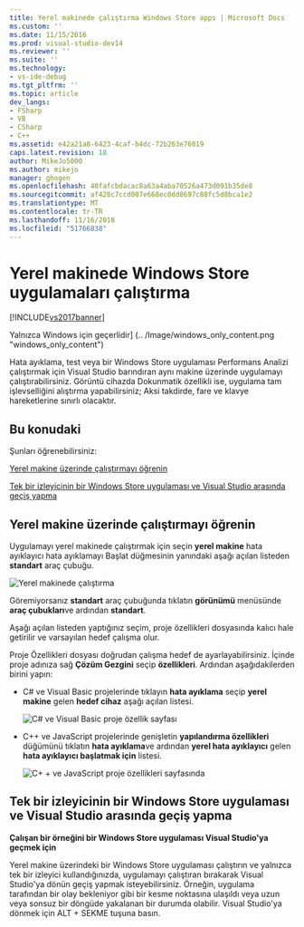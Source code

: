 ```yaml
---
title: Yerel makinede çalıştırma Windows Store apps | Microsoft Docs
ms.custom: ''
ms.date: 11/15/2016
ms.prod: visual-studio-dev14
ms.reviewer: ''
ms.suite: ''
ms.technology:
- vs-ide-debug
ms.tgt_pltfrm: ''
ms.topic: article
dev_langs:
- FSharp
- VB
- CSharp
- C++
ms.assetid: e42a21a8-6423-4caf-b4dc-72b263e76019
caps.latest.revision: 18
author: MikeJo5000
ms.author: mikejo
manager: ghogen
ms.openlocfilehash: 40fafcbdacac8a63a4aba70526a473d091b35de8
ms.sourcegitcommit: af428c7ccd007e668ec0dd8697c88fc5d8bca1e2
ms.translationtype: MT
ms.contentlocale: tr-TR
ms.lasthandoff: 11/16/2018
ms.locfileid: "51766838"
---
```

# <a name="run-windows-store-apps-on-the-local-machine"></a>Yerel makinede Windows Store uygulamaları çalıştırma
[!INCLUDE[vs2017banner](../includes/vs2017banner.md)]

Yalnızca Windows için geçerlidir] (.. /Image/windows_only_content.png "windows_only_content")  
  
 Hata ayıklama, test veya bir Windows Store uygulaması Performans Analizi çalıştırmak için Visual Studio barındıran aynı makine üzerinde uygulamayı çalıştırabilirsiniz. Görüntü cihazda Dokunmatik özellikli ise, uygulama tam işlevselliğini alıştırma yapabilirsiniz; Aksi takdirde, fare ve klavye hareketlerine sınırlı olacaktır.  
  
##  <a name="BKMK_In_this_topic"></a> Bu konudaki  
 Şunları öğrenebilirsiniz:  
  
 [Yerel makine üzerinde çalıştırmayı öğrenin](#BKMK_How_to_run_on_a_local_machine)  
  
 [Tek bir izleyicinin bir Windows Store uygulaması ve Visual Studio arasında geçiş yapma](#BKMK_How_to_switch_between_a_Windows_Store_app_and_Visual_Studio_on_a_single_monitor)  
  
##  <a name="BKMK_How_to_run_on_a_local_machine"></a> Yerel makine üzerinde çalıştırmayı öğrenin  
 Uygulamayı yerel makinede çalıştırmak için seçin **yerel makine** hata ayıklayıcı hata ayıklamayı Başlat düğmesinin yanındaki aşağı açılan listeden **standart** araç çubuğu.  
  
 ![Yerel makinede çalıştırma](../debugger/media/vsrun-f5-local.png "VSRUN_F5_Local")  
  
 Göremiyorsanız **standart** araç çubuğunda tıklatın **görünümü** menüsünde **araç çubukları**ve ardından **standart**.  
  
 Aşağı açılan listeden yaptığınız seçim, proje özellikleri dosyasında kalıcı hale getirilir ve varsayılan hedef çalışma olur.  
  
 Proje Özellikleri dosyası doğrudan çalışma hedef de ayarlayabilirsiniz. İçinde proje adınıza sağ **Çözüm Gezgini** seçip **özellikleri**. Ardından aşağıdakilerden birini yapın:  
  
-   C# ve Visual Basic projelerinde tıklayın **hata ayıklama** seçip **yerel makine** gelen **hedef cihaz** aşağı açılan listesi.  
  
     ![C&#35; ve Visual Basic proje özellik sayfası](../debugger/media/vsrun-cs-vb-projprop-local.png "VSRUN_CS_VB_ProjProp_Local")  
  
-   C++ ve JavaScript projelerinde genişletin **yapılandırma özellikleri** düğümünü tıklatın **hata ayıklama**ve ardından **yerel hata ayıklayıcı** gelen **hata ayıklayıcı başlatmak için** listesi.  
  
     ![C&#43; &#43; ve JavaScript proje özellikleri sayfasında](../debugger/media/vsrun-cpp-js-projprop-local.png "VSRUN_CPP_JS_ProjProp_Local")  
  
##  <a name="BKMK_How_to_switch_between_a_Windows_Store_app_and_Visual_Studio_on_a_single_monitor"></a> Tek bir izleyicinin bir Windows Store uygulaması ve Visual Studio arasında geçiş yapma  
 **Çalışan bir örneğini bir Windows Store uygulaması Visual Studio'ya geçmek için**  
  
 Yerel makine üzerindeki bir Windows Store uygulaması çalıştırın ve yalnızca tek bir izleyici kullandığınızda, uygulamayı çalıştıran bırakarak Visual Studio'ya dönün geçiş yapmak isteyebilirsiniz. Örneğin, uygulama tarafından bir olay bekleniyor gibi bir kesme noktasına ulaşıldı veya uzun veya sonsuz bir döngüde yakalanan bir durumda olabilir. Visual Studio'ya dönmek için ALT + SEKME tuşuna basın.



